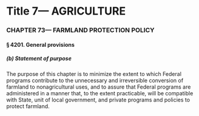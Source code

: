
# Title 7— AGRICULTURE
### CHAPTER 73— FARMLAND PROTECTION POLICY
#### § 4201. General provisions
##### (b) Statement of purpose

The purpose of this chapter is to minimize the extent to which Federal programs contribute to the unnecessary and irreversible conversion of farmland to nonagricultural uses, and to assure that Federal programs are administered in a manner that, to the extent practicable, will be compatible with State, unit of local government, and private programs and policies to protect farmland.
